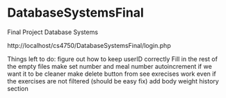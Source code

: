# DatabaseSystemsFinal
Final Project Database Systems


http://localhost/cs4750/DatabaseSystemsFinal/login.php

Things left to do:
figure out how to keep userID correctly 
Fill in the rest of the empty files
make set number and meal number autoincrement if we want it to be cleaner
make delete button from see exrecises work even if the exercises are not filtered (should be easy fix)
add body weight history section